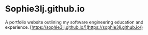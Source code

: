 # Sophie3lj.github.io
A portfolio website outlining my software engineering education and experience.
[https://sophie3lj.github.io/](https://sophie3lj.github.io/)
